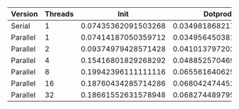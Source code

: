 | Version  | Threads |         Init        |       Dotprod        |         User        |         Sys         |       Elapsed        |      Speedup       |      Efficiency     |
|----------|---------|---------------------|----------------------|---------------------|---------------------|----------------------|--------------------|---------------------|
|  Serial  |    1    | 0.07435362091503268 | 0.03498186821705427  | 0.06416901408450704 | 0.05276923076923076 | 0.11604968944099382  |        1.0         |         1.0         |
| Parallel |    1    | 0.07414187050359712 | 0.03495645038167939  | 0.06502290076335877 | 0.05316296296296296 | 0.11692134831460675  | 0.9925449125743272 |  0.9925449125743272 |
| Parallel |    2    | 0.09374979428571428 | 0.04101379720279721  | 0.08701428571428571 | 0.06612408759124089 | 0.07789583333333333  | 1.4898061228049488 |  0.7449030614024744 |
| Parallel |    4    | 0.15416801829268292 | 0.048852570469798656 | 0.15125925925925926 | 0.09792805755395682 | 0.06366013071895427  | 1.8229571339293686 | 0.45573928348234216 |
| Parallel |    8    | 0.19942396111111116 |    0.065561640625    | 0.24550967741935484 |     0.1403515625    | 0.05002209944751381  | 2.3199683884272013 | 0.28999604855340017 |
| Parallel |    16   | 0.18760434285714286 | 0.06804247445255475  |  0.1340222222222222 | 0.13309160305343512 |  0.0483888888888889  | 2.3982714235796654 |  0.1498919639737291 |
| Parallel |    32   | 0.18661552631578948 | 0.06827448979591835  |  0.133731884057971  | 0.13474074074074077 | 0.047336734693877544 | 2.4515778325538684 | 0.07661180726730839 |